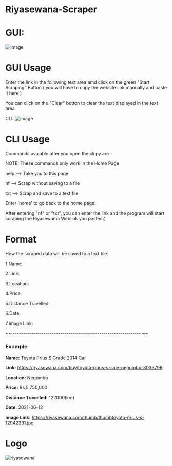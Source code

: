 # Riyasewana-Scraper

# GUI: 
![image](https://user-images.githubusercontent.com/36286877/121764452-a080e480-cb61-11eb-95ed-2a2a4b7d4e6c.png)

# GUI Usage
Enter the link in the following text area amd click on the green "Start Scraping" Button ( you will have to copy the website link manually and paste it here )

You can click on the "Clear" button to clear the text displayed in the text area


CLI:
![image](https://user-images.githubusercontent.com/36286877/121764611-e9856880-cb62-11eb-8978-3faad7c48d07.png)

# CLI Usage
Commands avaiable after you open the cli.py are -

NOTE: These commands only work in the Home Page

help --> Take you to this page

nf   --> Scrap without saving to a file

txt  --> Scrap and save to a text file

Enter 'home' to go back to the home page!


After entering "nf" or "txt", you can enter the link and the program will start scraping the Riyasewama Weblink you paster :)



# Format
How the scraped data will be saved to a text file:

1.Name:

2.Link:

3.Location:

4.Price:

5.Distance Travelled:

6.Date:

7.Image Link:

~~ -------------------------------------------------------------- ~~

### Example ###

**Name:** Toyota Prius S Grade 2014 Car

**Link:** https://riyasewana.com/buy/toyota-prius-s-sale-negombo-3033798

**Location:** Negombo

**Price:** Rs.5,750,000

**Distance Travelled:** 122000(km)

**Date:** 2021-06-12

**Image Link:** https://riyasewana.com/thumb/thumbtoyota-prius-s-12942391.jpg

# Logo

![riyasewana](https://user-images.githubusercontent.com/36286877/127775590-107fc644-b036-4845-9980-1d3d605967c2.png)

